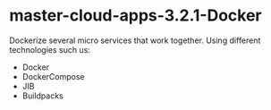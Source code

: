 # master-cloud-apps-3.2.1-Docker
Dockerize several micro services that work together. Using different technologies such us:
- Docker
- DockerCompose
- JIB
- Buildpacks
